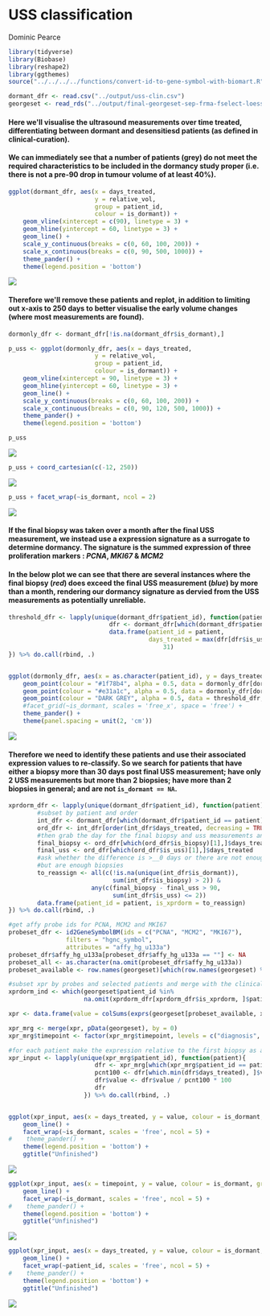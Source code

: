 USS classification
================
Dominic Pearce

``` r
library(tidyverse)
library(Biobase)
library(reshape2)
library(ggthemes)
source("../../../../functions/convert-id-to-gene-symbol-with-biomart.R")
```

``` r
dormant_dfr <- read.csv("../output/uss-clin.csv")
georgeset <- read_rds("../output/final-georgeset-sep-frma-fselect-loess-clin-cb.Rds")
```

#### Here we'll visualise the ultrasound measurements over time treated, differentiating between dormant and desensitiesd patients (as defined in **clinical-curation**).

#### We can immediately see that a number of patients (grey) do not meet the required characteristics to be included in the dormancy study proper (i.e. there is not a pre-90 drop in tumour volume of at least 40%).

``` r
ggplot(dormant_dfr, aes(x = days_treated, 
                        y = relative_vol, 
                        group = patient_id, 
                        colour = is_dormant)) + 
    geom_vline(xintercept = c(90), linetype = 3) + 
    geom_hline(yintercept = 60, linetype = 3) + 
    geom_line() + 
    scale_y_continuous(breaks = c(0, 60, 100, 200)) +
    scale_x_continuous(breaks = c(0, 90, 500, 1000)) +
    theme_pander() +
    theme(legend.position = 'bottom')
```

<img src="uss-clasification_files/figure-markdown_github-ascii_identifiers/unnamed-chunk-4-1.png" style="display: block; margin: auto;" />

#### Therefore we'll remove these patients and replot, in addition to limiting out x-axis to 250 days to better visualise the early volume changes (where most measurements are found).

``` r
dormonly_dfr <- dormant_dfr[!is.na(dormant_dfr$is_dormant),]

p_uss <- ggplot(dormonly_dfr, aes(x = days_treated, 
                        y = relative_vol, 
                        group = patient_id, 
                        colour = is_dormant)) + 
    geom_vline(xintercept = 90, linetype = 3) + 
    geom_hline(yintercept = 60, linetype = 3) + 
    geom_line() + 
    scale_y_continuous(breaks = c(0, 60, 100, 200)) +
    scale_x_continuous(breaks = c(0, 90, 120, 500, 1000)) +
    theme_pander() +
    theme(legend.position = 'bottom')

p_uss
```

<img src="uss-clasification_files/figure-markdown_github-ascii_identifiers/unnamed-chunk-5-1.png" style="display: block; margin: auto;" />

``` r
p_uss + coord_cartesian(c(-12, 250))
```

<img src="uss-clasification_files/figure-markdown_github-ascii_identifiers/unnamed-chunk-5-2.png" style="display: block; margin: auto;" />

``` r
p_uss + facet_wrap(~is_dormant, ncol = 2)
```

<img src="uss-clasification_files/figure-markdown_github-ascii_identifiers/unnamed-chunk-5-3.png" style="display: block; margin: auto;" />

#### If the final biopsy was taken over a month after the final USS measurement, we instead use a expression signature as a surrogate to determine dormancy. The signature is the summed expression of three proliferation markers : *PCNA*, *MKI67* & *MCM2*

#### In the below plot we can see that there are several instances where the final biopsy (***red***) does exceed the final USS measurement (***blue***) by more than a month, rendering our dormancy signature as dervied from the USS measurements as potentially unreliable.

``` r
threshold_dfr <- lapply(unique(dormant_dfr$patient_id), function(patient){
                            dfr <- dormant_dfr[which(dormant_dfr$patient_id == patient),]
                            data.frame(patient_id = patient, 
                                       days_treated = max(dfr[dfr$is_uss,]$days_treated) + 
                                           31)
}) %>% do.call(rbind, .)


ggplot(dormonly_dfr, aes(x = as.character(patient_id), y = days_treated)) +
    geom_point(colour = "#1f78b4", alpha = 0.5, data = dormonly_dfr[dormonly_dfr$is_uss,]) + #blue
    geom_point(colour = "#e31a1c", alpha = 0.5, data = dormonly_dfr[dormonly_dfr$is_biopsy,]) + #red
    geom_point(colour = "DARK GREY", alpha = 0.5, data = threshold_dfr, pch = "-", size = 5) + 
    #facet_grid(~is_dormant, scales = 'free_x', space = 'free') +
    theme_pander() + 
    theme(panel.spacing = unit(2, 'cm'))
```

<img src="uss-clasification_files/figure-markdown_github-ascii_identifiers/unnamed-chunk-6-1.png" style="display: block; margin: auto;" />

#### Therefore we need to identify these patients and use their associated expression values to re-classify. So we search for patients that have either a biopsy more than 30 days post final USS measurement; have only 2 USS measurements but more than 2 biopsies; have more than 2 biopsies in general; and are not `is_dormant == NA`.

``` r
xprdorm_dfr <- lapply(unique(dormant_dfr$patient_id), function(patient){
        #subset by patient and order 
        int_dfr <- dormant_dfr[which(dormant_dfr$patient_id == patient),]
        ord_dfr <- int_dfr[order(int_dfr$days_treated, decreasing = TRUE),]
        #then grab the day for the final biopsy and uss measurements and calculate the difference
        final_biopsy <- ord_dfr[which(ord_dfr$is_biopsy)[1],]$days_treated
        final_uss <- ord_dfr[which(ord_dfr$is_uss)[1],]$days_treated
        #ask whether the difference is >__0 days or there are not enought uss measurements
        #but are enough biopsies
        to_reassign <- all(c(!is.na(unique(int_dfr$is_dormant)),
                             sum(int_dfr$is_biopsy) > 2)) &
                       any(c(final_biopsy - final_uss > 90, 
                             sum(int_dfr$is_uss) <= 2))
        data.frame(patient_id = patient, is_xprdorm = to_reassign)
}) %>% do.call(rbind, .)

#get affy probe ids for PCNA, MCM2 and MKI67
probeset_dfr <- id2GeneSymbolBM(ids = c("PCNA", "MCM2", "MKI67"), 
                filters = "hgnc_symbol",
                attributes = "affy_hg_u133a")
probeset_dfr$affy_hg_u133a[probeset_dfr$affy_hg_u133a == ""] <- NA
probeset_all <- as.character(na.omit(probeset_dfr$affy_hg_u133a))
probeset_available <- row.names(georgeset)[which(row.names(georgeset) %in% probeset_all)]

#subset xpr by probes and selected patients and merge with the clinical data
xprdorm_ind <- which(georgeset$patient_id %in% 
                     na.omit(xprdorm_dfr[xprdorm_dfr$is_xprdorm, ]$patient_id))

xpr <- data.frame(value = colSums(exprs(georgeset[probeset_available, xprdorm_ind])))

xpr_mrg <- merge(xpr, pData(georgeset), by = 0)
xpr_mrg$timepoint <- factor(xpr_mrg$timepoint, levels = c("diagnosis", "on-treatment", "long-term"))

#for each patient make the expression relative to the first biopsy as a percentage
xpr_input <- lapply(unique(xpr_mrg$patient_id), function(patient){
                        dfr <- xpr_mrg[which(xpr_mrg$patient_id == patient),]
                        pcnt100 <- dfr[which.min(dfr$days_treated), ]$value
                        dfr$value <- dfr$value / pcnt100 * 100
                        dfr
                     }) %>% do.call(rbind, .)


ggplot(xpr_input, aes(x = days_treated, y = value, colour = is_dormant, group = patient_id)) + 
    geom_line() +
    facet_wrap(~is_dormant, scales = 'free', ncol = 5) + 
#    theme_pander() + 
    theme(legend.position = 'bottom') + 
    ggtitle("Unfinished")
```

<img src="uss-clasification_files/figure-markdown_github-ascii_identifiers/unnamed-chunk-7-1.png" style="display: block; margin: auto;" />

``` r
ggplot(xpr_input, aes(x = timepoint, y = value, colour = is_dormant, group = patient_id)) + 
    geom_line() +
    facet_wrap(~is_dormant, scales = 'free', ncol = 5) + 
#    theme_pander() + 
    theme(legend.position = 'bottom') + 
    ggtitle("Unfinished")
```

<img src="uss-clasification_files/figure-markdown_github-ascii_identifiers/unnamed-chunk-7-2.png" style="display: block; margin: auto;" />

``` r
ggplot(xpr_input, aes(x = days_treated, y = value, colour = is_dormant, group = patient_id)) + 
    geom_line() +
    facet_wrap(~patient_id, scales = 'free', ncol = 5) + 
#    theme_pander() + 
    theme(legend.position = 'bottom') + 
    ggtitle("Unfinished")
```

<img src="uss-clasification_files/figure-markdown_github-ascii_identifiers/unnamed-chunk-8-1.png" style="display: block; margin: auto;" />
